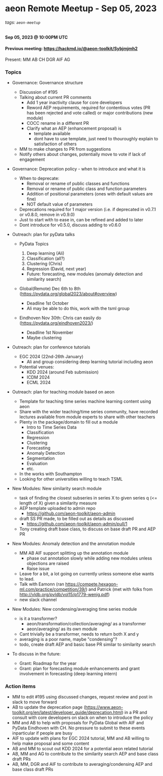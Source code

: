 # aeon Remote Meetup - Sep 05, 2023
###### tags: `aeon-meetup`

#### Sep 05, 2023 @ 10:00PM UTC
#### Previous meeting: https://hackmd.io/@aeon-toolkit/Sybjmjmh2

Present: MM AB CH DGR AIF AG

### Topics

- Governance: Governance structure
    - Discussion of #195
    - Talking about current PR comments
        - Add 1 year inactivity clause for core developers
        - Reword AEP requirements, required for contentious votes (PR has been rejected and vote called) or major contributions (new module)
        - COCC rename in a different PR
        - Clarify what an AEP (enhancement proposal) is
            - template available
            - dont have to use template, just need to thouroughly explain to satisfaction of others
    - MM to make changes to PR from suggestions
    - Notify others about changes, potentially move to vote if lack of engagement
- Governance: Deprecation policy - when to introduce and what it is
    - When to deprecate:
        - Removal or rename of public classes and functions
        - Removal or rename of public class and function parameters
        - Addition of positional parameters (ones with default values are fine)
        - NOT default value of parameters
    - Deprecations required for 1 major version (i.e. if deprecated in v0.7.1 or v0.8.0, remove in v0.9.0)
    - Just to start with to ease in, can be refined and added to later
    - Dont introduce for v0.5.0, discuss adding to v0.6.0
    
- Outreach: plan for pyData talks
    - PyData Topics
        1. Deep learning (Ali)
        2. Classification (all?)
        3. Clustering (Chris)
        4. Regression (David, next year)
        - Future: forecasting, new modules (anomaly detection and similarity search)
    
    - Global(Remote) Dec 6th to 8th (https://pydata.org/global2023/about#overview)
        - Deadline 1st October
        - Ali may be able to do this, work with the tsml group 
    - Eindhoven Nov 30th: Chris can easily do (https://pydata.org/eindhoven2023/)
        - Deadline 1st November
        - Maybe clustering
- Outreach: plan for conference tutorials
    - EGC 2024 (22nd-26th January)
        - Ali and group considering deep learning tutorial including aeon
    - Potential venues:
        - KDD 2024 (around Feb submission)
        - ICDM 2024
        - ECML 2024
- Outreach: plan for teaching module based on aeon
    - Template for teaching time series machine learning content using aeon
    - Share with the wider teaching/time series community, have recorded lectures available from module experts to share with other teachers
    - Plenty in the package/domain to fill out a module
        - Intro to Time Series Data
        - Classification
        - Regression
        - Clustering
        - Forecasting
        - Anomaly Detection
        - Segmentation
        - Evaluation
        - etc.
    - In the works with Southampton
    - Looking for other universities willing to teach TSML

- New Modules: New similarity search module
    - task of finding the closest subseries in series X to given series q (<= length of X) given a similarity measure
    - AEP template uploaded to admin repo
        - https://github.com/aeon-toolkit/aeon-admin
    - draft SS PR made, to be filled out as details as discussed
        - https://github.com/aeon-toolkit/aeon-admin/pull/1
    - Tony creating draft base class, to discuss on base draft PR and AEP PR
- New Modules: Anomaly detection and the annotation module
    - MM AB AIF support splitting up the annotation module
        - phase out annotation slowly while adding new modules unless objections are raised
        - Raise issue
    - Leave for a bit, a lot going on currently unless someone else wants to lead.
    - Talk with Eamonn (ran https://compete.hexagon-ml.com/practice/competition/39/) and Patrick (met with folks from http://vldb.org/pvldb/vol15/p1779-wenig.pdf)
    - new slack channel
- New Modules: New condensing/averaging time series module
    - is it a transformer?
        - aeon/transformation/collection/averaging/ as a transformer
        - aeon/averaging/ as its own module
    - Cant trivially be a transformer, needs to return both X and y
    - averaging is a poor name, maybe "condensing"?
    - todo, create draft AEP and basic base PR similar to similarity search
  
- To discuss in the future:
    - Grant: Roadmap for the year
    - Grant: plan for forecasting module enhancements and grant involvement in forecasting (deep learning intern)

### Action items

- MM to edit #195 using discussed changes, request review and post in slack to move forward
- AB to update the deprecation page (https://www.aeon-toolkit.org/en/latest/developer_guide/deprecation.html) in a PR and consult with core developers on slack on when to introduce the policy
- MM and AB to help with proposals for PyData Global with AIF and PyData Eindhoven with CH. No pressure to submit to these events inparticular if people are busy
- AIF to update with plans for EGC 2024 tutorial, MM and AB willing to help make proposal and some content
- AB and MM to scout out KDD 2024 for a potential aeon related tutorial
- AB, MM and AG to contribute to the similarity search AEP and base class draft PRs
- AB, MM, DGR and AIF to contribute to averaging/condensing AEP and base class draft PRs

